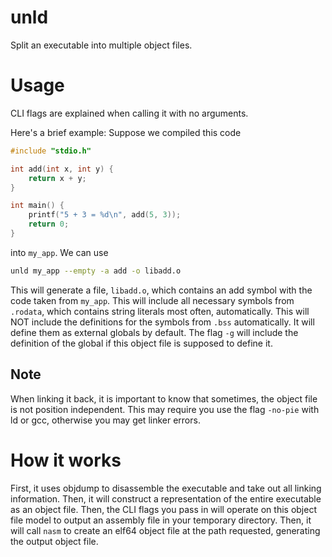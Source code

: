# unld

Split an executable into multiple object files.

# Usage

CLI flags are explained when calling it with no arguments.

Here's a brief example:
Suppose we compiled this code
```c
#include "stdio.h"

int add(int x, int y) {
    return x + y;
}

int main() {
    printf("5 + 3 = %d\n", add(5, 3));
    return 0;
}
```
into `my_app`.
We can use
```sh
unld my_app --empty -a add -o libadd.o
```
This will generate a file, `libadd.o`, which contains an add symbol with the code taken from `my_app`.
This will include all necessary symbols from `.rodata`, which contains string literals most often, automatically.
This will NOT include the definitions for the symbols from `.bss` automatically. It will define them as external globals by default.
The flag `-g` will include the definition of the global if this object file is supposed to define it.

## Note

When linking it back, it is important to know that sometimes, the object file is not position independent.
This may require you use the flag `-no-pie` with ld or gcc, otherwise you may get linker errors.

# How it works

First, it uses objdump to disassemble the executable and take out all linking information.
Then, it will construct a representation of the entire executable as an object file.
Then, the CLI flags you pass in will operate on this object file model to output an assembly file in your temporary directory.
Then, it will call `nasm` to create an elf64 object file at the path requested, generating the output object file.
